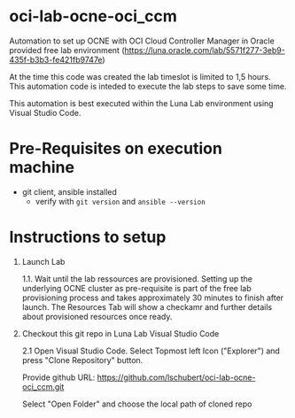 # oci-lab-ocne-oci_ccm
Automation to set up OCNE with OCI Cloud Controller Manager in Oracle provided free lab environment (https://luna.oracle.com/lab/5571f277-3eb9-435f-b3b3-fe421fb9747e)

At the time this code was created the lab timeslot is limited to 1,5 hours. This automation code is inteded to execute the lab steps to save some time.

This automation is best executed within the Luna Lab environment using Visual Studio Code.

# Pre-Requisites on execution machine
- git client, ansible installed
    - verify with ```git version``` and ```ansible --version```

# Instructions to setup

1. Launch Lab

    1.1. Wait until the lab ressources are provisioned. Setting up the underlying OCNE cluster as pre-requisite is part of the free lab provisioning process and takes approximately 30 minutes to finish after launch. The Resources Tab will show a checkamr and further details about provisioned resources once ready. 

2. Checkout this git repo in Luna Lab Visual Studio Code

    2.1 Open Visual Studio Code. Select Topmost left Icon ("Explorer") and press "Clone Repository" button.
    
    Provide github URL: https://github.com/lschubert/oci-lab-ocne-oci_ccm.git
    
    Select "Open Folder" and choose the local path of cloned repo
